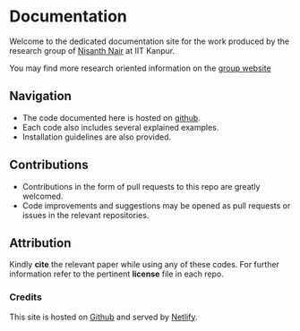 # Documentation

Welcome to the dedicated documentation site for the work produced by the research group of [Nisanth Nair](http://iitk.ac.in/new/nisanth-n-nair) at IIT Kanpur.

You may find more research oriented information on the [group website](http://home.iitk.ac.in/~nnair/)

## Navigation

* The code documented here is hosted on [github](https://github.com/NNairIITK/).
* Each code also includes several explained examples.
* Installation guidelines are also provided.

## Contributions

* Contributions in the form of pull requests to this repo are greatly welcomed.
* Code improvements and suggestions may be opened as pull requests or issues in the relevant repositories.

## Attribution
Kindly **cite** the relevant paper while using any of these codes.
For further information refer to the pertinent **license** file in each repo.

### Credits
This site is hosted on [Github](https://github.com/NNairIITK/Documentation) and served by [Netlify](https://www.netlify.com).